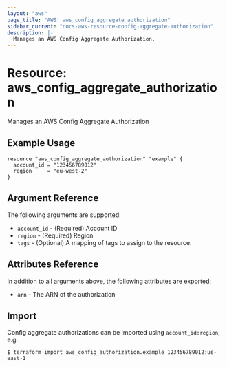 ```yaml
---
layout: "aws"
page_title: "AWS: aws_config_aggregate_authorization"
sidebar_current: "docs-aws-resource-config-aggregate-authorization"
description: |-
  Manages an AWS Config Aggregate Authorization.
---
```


# Resource: aws_config_aggregate_authorization

Manages an AWS Config Aggregate Authorization

## Example Usage

```hcl
resource "aws_config_aggregate_authorization" "example" {
  account_id = "123456789012"
  region     = "eu-west-2"
}
```

## Argument Reference

The following arguments are supported:

* `account_id` - (Required) Account ID
* `region` - (Required) Region
* `tags` - (Optional) A mapping of tags to assign to the resource.

## Attributes Reference

In addition to all arguments above, the following attributes are exported:

* `arn` - The ARN of the authorization

## Import

Config aggregate authorizations can be imported using `account_id:region`, e.g.

```
$ terraform import aws_config_authorization.example 123456789012:us-east-1
```
